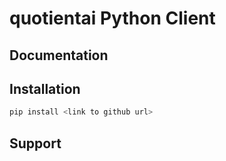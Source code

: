 # quotientai Python Client


## Documentation


## Installation

```bash
pip install <link to github url>
```

## Support
